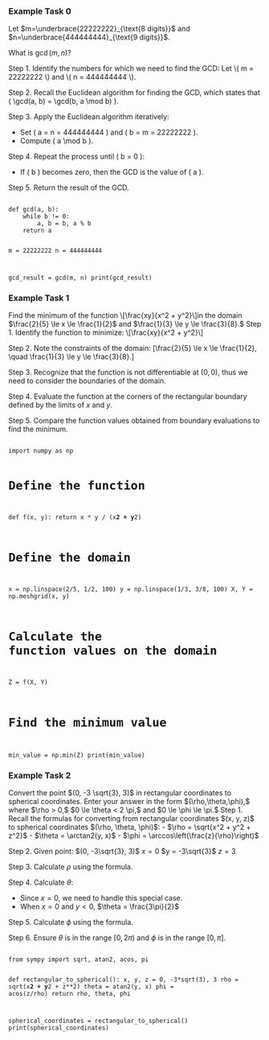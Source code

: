 ### Example Task 0

<task>
Let $m=\underbrace{22222222}_{\text{8 digits}}$ and $n=\underbrace{444444444}_{\text{9 digits}}$.

What is $\gcd(m,n)$?
</task>

<plan>
Step 1. Identify the numbers for which we need to find the GCD: Let \( m = 22222222 \) and \( n = 444444444 \).

Step 2. Recall the Euclidean algorithm for finding the GCD, which states that \( \gcd(a, b) = \gcd(b, a \mod b) \).

Step 3. Apply the Euclidean algorithm iteratively:
   - Set \( a = n = 444444444 \) and \( b = m = 22222222 \).
   - Compute \( a \mod b \).

Step 4. Repeat the process until \( b = 0 \):
   - If \( b \) becomes zero, then the GCD is the value of \( a \).

Step 5. Return the result of the GCD.
</plan>
 
<code>
def gcd(a, b):
    while b != 0:
        a, b = b, a % b
    return a

m = 22222222
n = 444444444

gcd_result = gcd(m, n)
print(gcd_result)
</code>

### Example Task 1
 
<task>
Find the minimum of the function
\[\frac{xy}{x^2 + y^2}\]in the domain $\frac{2}{5} \le x \le \frac{1}{2}$ and $\frac{1}{3} \le y \le \frac{3}{8}.$
</task>

<plan>
Step 1. Identify the function to minimize: 
   \[\frac{xy}{x^2 + y^2}\]

Step 2. Note the constraints of the domain: 
   \[\frac{2}{5} \le x \le \frac{1}{2}, \quad \frac{1}{3} \le y \le \frac{3}{8}.\]

Step 3. Recognize that the function is not differentiable at $(0, 0)$, thus we need to consider the boundaries of the domain.

Step 4. Evaluate the function at the corners of the rectangular boundary defined by the limits of $x$ and $y$.

Step 5. Compare the function values obtained from boundary evaluations to find the minimum.
</plan>
 
<code> 
import numpy as np

# Define the function
def f(x, y):
    return x * y / (x**2 + y**2)

# Define the domain
x = np.linspace(2/5, 1/2, 100)
y = np.linspace(1/3, 3/8, 100)
X, Y = np.meshgrid(x, y)

# Calculate the function values on the domain
Z = f(X, Y)

# Find the minimum value
min_value = np.min(Z)
print(min_value)
</code>


### Example Task 2 

<task>
Convert the point $(0, -3 \sqrt{3}, 3)$ in rectangular coordinates to spherical coordinates.  Enter your answer in the form $(\rho,\theta,\phi),$ where $\rho > 0,$ $0 \le \theta < 2 \pi,$ and $0 \le \phi \le \pi.$
</task>

<plan>
Step 1. Recall the formulas for converting from rectangular coordinates $(x, y, z)$ to spherical coordinates $(\rho, \theta, \phi)$:
   - $\rho = \sqrt{x^2 + y^2 + z^2}$
   - $\theta = \arctan2(y, x)$
   - $\phi = \arccos\left(\frac{z}{\rho}\right)$

Step 2. Given point: $(0, -3\sqrt{3}, 3)$
   $x = 0$
   $y = -3\sqrt{3}$
   $z = 3$

Step 3. Calculate $\rho$ using the formula.

Step 4. Calculate $\theta$:
   - Since $x = 0$, we need to handle this special case.
   - When $x = 0$ and $y < 0$, $\theta = \frac{3\pi}{2}$

Step 5. Calculate $\phi$ using the formula.

Step 6. Ensure $\theta$ is in the range $[0, 2\pi)$ and $\phi$ is in the range $[0, \pi]$.
</plan>
 
<code>
from sympy import sqrt, atan2, acos, pi

def rectangular_to_spherical():
    x, y, z = 0, -3*sqrt(3), 3
    rho = sqrt(x**2 + y**2 + z**2)
    theta = atan2(y, x)
    phi = acos(z/rho)
    return rho, theta, phi

spherical_coordinates = rectangular_to_spherical()
print(spherical_coordinates)  
</code>

